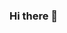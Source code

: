 ### Hi there 👋

<!--
**0xPinkhat/0xPinkhat** is a ✨ _special_ ✨ repository because its `README.md` (this file) appears on your GitHub profile.

Here are some ideas to get you started:

- 🔭 I’m currently working on Automated Reconnisance Script
- 🌱 I’m currently learning Java, Python and general Cyber Security
- 📫 How to reach me: On twitter @0xPinkhat
- 😄 Pronouns: She/Her
-->
